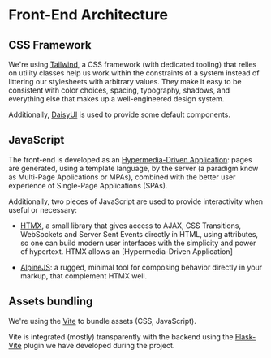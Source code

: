 # Front-End Architecture

## CSS Framework

We're using [Tailwind](https://tailwindcss.com/), a CSS framework (with dedicated tooling) that relies on utility classes help us work within the constraints of a system instead of littering our stylesheets with arbitrary values. They make it easy to be consistent with color choices, spacing, typography, shadows, and everything else that makes up a well-engineered design system.

Additionally, [DaisyUI](https://daisyui.com/) is used to provide some default components.

## JavaScript

The front-end is developed as an [Hypermedia-Driven Application](https://htmx.org/essays/hypermedia-driven-applications/):
pages are generated, using a template language, by the server (a paradigm know as Multi-Page Applications or MPAs), combined with the better user experience of Single-Page Applications (SPAs).

Additionally, two pieces of JavaScript are used to provide interactivity when useful or necessary:

- [HTMX](https://htmx.org/), a small library that gives access to AJAX, CSS Transitions, WebSockets and Server Sent Events directly in HTML, using attributes, so one can build modern user interfaces with the simplicity and power of hypertext. HTMX allows an [Hypermedia-Driven Application]

- [AlpineJS](https://alpinejs.dev/): a rugged, minimal tool for composing behavior directly in your markup, that complement HTMX well.

## Assets bundling

We're using the [Vite](https://vitejs.dev/) to bundle assets (CSS, JavaScript).

Vite is integrated (mostly) transparently with the backend using the [Flask-Vite]() plugin we have developed during the project.
